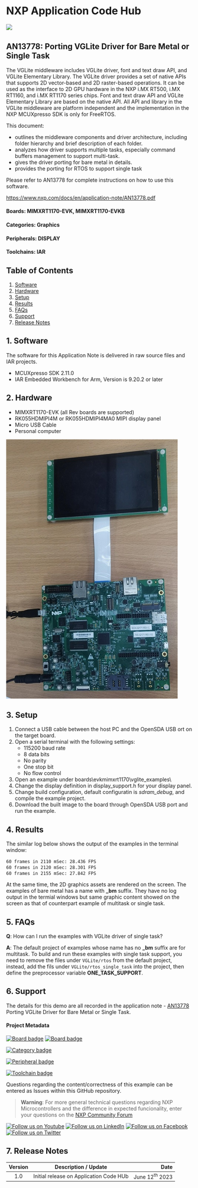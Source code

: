 # NXP Application Code Hub
[<img src="https://mcuxpresso.nxp.com/static/icon/nxp-logo-color.svg" width="100"/>](https://www.nxp.com)

## AN13778: Porting VGLite Driver for Bare Metal or Single Task
The VGLite middleware includes VGLite driver, font and text draw API, and VGLite Elementary Library. The VGLite driver provides a set of native APIs that supports 2D vector-based and 2D raster-based operations. It can be used as the interface to 2D GPU hardware in the NXP i.MX RT500, i.MX RT1160, and i.MX RT1170 series chips. Font and text draw API and VGLite Elementary Library are based on the native API. All API and library in the VGLite middleware are platform independent and the implementation in the NXP MCUXpresso SDK is only for FreeRTOS.

This document:
- outlines the middleware components and driver architecture, including folder hierarchy
and brief description of each folder.
- analyzes how driver supports multiple tasks, especially command buffers management
to support multi-task.
- gives the driver porting for bare metal in details.
- provides the porting for RTOS to support single task

Please refer to AN13778 for complete instructions on how to use this software.

https://www.nxp.com/docs/en/application-note/AN13778.pdf

#### Boards: MIMXRT1170-EVK, MIMXRT1170-EVKB
#### Categories: Graphics
#### Peripherals: DISPLAY
#### Toolchains: IAR

## Table of Contents
1. [Software](#step1)
2. [Hardware](#step2)
3. [Setup](#step3)
4. [Results](#step4)
5. [FAQs](#step5) 
6. [Support](#step6)
7. [Release Notes](#step7)

## 1. Software<a name="step1"></a>

The software for this Application Note is delivered in raw source files and IAR projects.
- MCUXpresso SDK 2.11.0
- IAR Embedded Workbench for Arm, Version is 9.20.2 or later

## 2. Hardware<a name="step2"></a>

- MIMXRT1170-EVK (all Rev boards are supported)
- RK055HDMIPI4M or RK055HDMIPI4MA0 MIPI display panel
- Micro USB Cable
- Personal computer

![](./images/vglite_porting.png)

## 3. Setup<a name="step3"></a>
1. Connect a USB cable between the host PC and the OpenSDA USB ort on the target board.
1. Open a serial terminal with the following settings:
   - 115200 baud rate
   - 8 data bits
   - No parity
   - One stop bit
   - No flow control
1. Open an example under boards\evkmimxrt1170\vglite_examples\
1. Change the display definition in display_support.h for your display panel.
1. Change build configuration, default configuratin is *sdram_debug*, and compile the example project.
1. Download the built image to the board through OpenSDA USB port and run the example.

## 4. Results<a name="step4"></a>

The similar log below shows the output of the examples in the terminal window:
```
60 frames in 2110 mSec: 28.436 FPS
60 frames in 2120 mSec: 28.301 FPS
60 frames in 2155 mSec: 27.842 FPS
```
At the same time, the 2D graphics assets are rendered on the screen. The examples of bare metal has a name with **_bm** suffix. They have no log output in the termial windows but same graphic content showed on the screen as that of counterpart example of multitask or single task.

## 5. FAQs<a name="step5"></a>

**Q**: How can I run the examples with VGLite driver of single task?

**A**: The default project of examples whose name has no **_bm** suffix are for multitask. To build and run these examples with single task support, you need to remove the files under `VGLite/rtos` from the default project, instead, add the fils under `VGLite/rtos_single_task` into the project, then define the preprocessor variable **ONE_TASK_SUPPORT**.

## 6. Support<a name="step6"></a>

The details for this demo are all recorded in the application note - [AN13778](https://www.nxp.com/docs/en/application-note/AN13778.pdf) Porting VGLite Driver for Bare Metal or Single Task.

#### Project Metadata
<!----- Boards ----->
[![Board badge](https://img.shields.io/badge/Board-MIMXRT1170&ndash;EVK-blue)](https://github.com/search?q=org%3Anxp-appcodehub+MIMXRT1170-EVK+in%3Areadme&type=Repositories) [![Board badge](https://img.shields.io/badge/Board-MIMXRT1170&ndash;EVKB-blue)](https://github.com/search?q=org%3Anxp-appcodehub+MIMXRT1170-EVKB+in%3Areadme&type=Repositories)

<!----- Categories ----->
[![Category badge](https://img.shields.io/badge/Category-GRAPHICS-yellowgreen)](https://github.com/search?q=org%3Anxp-appcodehub+graphics+in%3Areadme&type=Repositories)

<!----- Peripherals ----->
[![Peripheral badge](https://img.shields.io/badge/Peripheral-DISPLAY-yellow)](https://github.com/search?q=org%3Anxp-appcodehub+display+in%3Areadme&type=Repositories)

<!----- Toolchains ----->
[![Toolchain badge](https://img.shields.io/badge/Toolchain-IAR-orange)](https://github.com/search?q=org%3Anxp-appcodehub+iar+in%3Areadme&type=Repositories)

Questions regarding the content/correctness of this example can be entered as Issues within this GitHub repository.

>**Warning**: For more general technical questions regarding NXP Microcontrollers and the difference in expected funcionality, enter your questions on the [NXP Community Forum](https://community.nxp.com/)

[![Follow us on Youtube](https://img.shields.io/badge/Youtube-Follow%20us%20on%20Youtube-red.svg)](https://www.youtube.com/@NXP_Semiconductors)
[![Follow us on LinkedIn](https://img.shields.io/badge/LinkedIn-Follow%20us%20on%20LinkedIn-blue.svg)](https://www.linkedin.com/company/nxp-semiconductors)
[![Follow us on Facebook](https://img.shields.io/badge/Facebook-Follow%20us%20on%20Facebook-blue.svg)](https://www.facebook.com/nxpsemi/)
[![Follow us on Twitter](https://img.shields.io/badge/Twitter-Follow%20us%20on%20Twitter-white.svg)](https://twitter.com/NXP)

## 7. Release Notes<a name="step7"></a>
| Version | Description / Update                           | Date                        |
|:-------:|------------------------------------------------|----------------------------:|
| 1.0     | Initial release on Application Code HUb        | June 12<sup>th</sup> 2023 |

